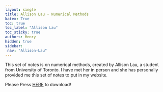 ```yaml
---
layout: single
title: Allison Lau - Numerical Methods
katex: True
toc: true
toc_label: "Allison Lau"
toc_sticky: true
authors: Henry
hidden: true
sidebar:
 nav: "Allison-Lau"
---
```


This set of notes is on numerical methods, created by Allison Lau, a student from University of Toronto. I have met her in person and she has personally provided me this set of notes to put in my website. 

Please Press [HERE]({{site.url}}/assets/csc336.pdf) to download!